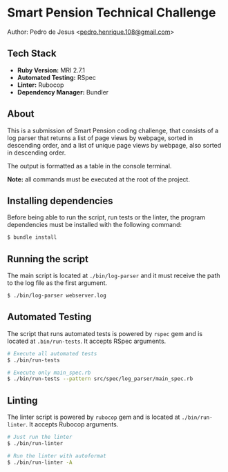 # Smart Pension Technical Challenge
Author: Pedro de Jesus \<pedro.henrique.108@gmail.com\>

## Tech Stack
- **Ruby Version:** MRI 2.7.1
- **Automated Testing:** RSpec
- **Linter:** Rubocop
- **Dependency Manager:** Bundler

## About
This is a submission of Smart Pension coding challenge, that consists of a log parser that returns a list of page views by webpage, sorted in descending order, and a list of unique page views by webpage, also sorted in descending order.

The output is formatted as a table in the console terminal.

**Note:** all commands must be executed at the root of the project.

## Installing dependencies
Before being able to run the script, run tests or the linter, the program dependencies must be installed with the following command:

```bash
$ bundle install
```

## Running the script
The main script is located at `./bin/log-parser` and it must receive the path to the log file as the first argument.

```bash
$ ./bin/log-parser webserver.log
```

## Automated Testing
The script that runs automated tests is powered by `rspec` gem and is located at `.bin/run-tests`. It accepts RSpec arguments. 

```bash
# Execute all automated tests
$ ./bin/run-tests

# Execute only main_spec.rb
$ ./bin/run-tests --pattern src/spec/log_parser/main_spec.rb
```

## Linting
The linter script is powered by `rubocop` gem and is located at `./bin/run-linter`. It accepts Rubocop arguments.

```bash
# Just run the linter
$ ./bin/run-linter

# Run the linter with autoformat
$ ./bin/run-linter -A
```
